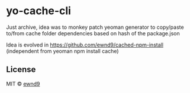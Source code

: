 # yo-cache-cli

Just archive, idea was to monkey patch yeoman generator to copy/paste to/from cache folder
dependencies based on hash of the package.json

Idea is evolved in https://github.com/ewnd9/cached-npm-install (independent from yeoman npm install cache) 

## License

MIT © [ewnd9](http://ewnd9.com)
